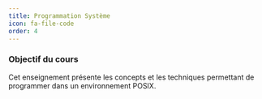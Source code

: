 ```yaml
---
title: Programmation Système 
icon: fa-file-code
order: 4
---
```


### Objectif du cours

Cet enseignement présente les concepts et les techniques permettant de programmer dans un environnement POSIX.
